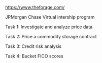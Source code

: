 https://www.theforage.com/

JPMorgan Chase Virtual intership program

Task 1: Investigate and analyze price data

Task 2: Price a commodity storage contract

Task 3: Credit risk analysis

Task 4: Bucket FICO scores
